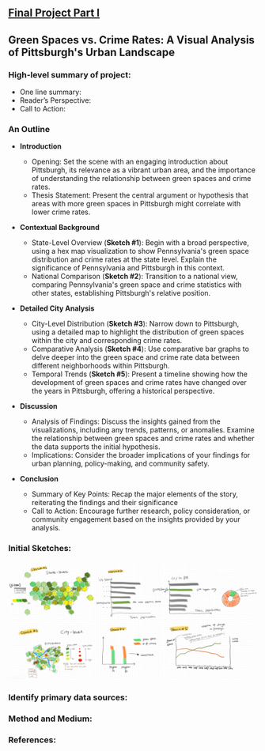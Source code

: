## [Final Project Part I](README.md)

## Green Spaces vs. Crime Rates: A Visual Analysis of Pittsburgh's Urban Landscape

### High-level summary of project:
 - One line summary:
 - Reader’s Perspective:
 - Call to Action:

### An Outline
- **Introduction**
  - Opening: Set the scene with an engaging introduction about Pittsburgh, its relevance as a vibrant urban area, and the importance of understanding the relationship between green spaces and crime rates.
  - Thesis Statement: Present the central argument or hypothesis that areas with more green spaces in Pittsburgh might correlate with lower crime rates.

- **Contextual Background**
  - State-Level Overview (**Sketch #1**): Begin with a broad perspective, using a hex map visualization to show Pennsylvania's green space distribution and crime rates at the state level. Explain the significance of Pennsylvania and Pittsburgh in this context.
  - National Comparison (**Sketch #2**): Transition to a national view, comparing Pennsylvania's green space and crime statistics with other states, establishing Pittsburgh's relative position.

- **Detailed City Analysis**
  - City-Level Distribution (**Sketch #3**): Narrow down to Pittsburgh, using a detailed map to highlight the distribution of green spaces within the city and corresponding crime rates.
  - Comparative Analysis (**Sketch #4**): Use comparative bar graphs to delve deeper into the green space and crime rate data between different neighborhoods within Pittsburgh.
  - Temporal Trends (**Sketch #5**): Present a timeline showing how the development of green spaces and crime rates have changed over the years in Pittsburgh, offering a historical perspective.

- **Discussion**
  - Analysis of Findings: Discuss the insights gained from the visualizations, including any trends, patterns, or anomalies. Examine the relationship between green spaces and crime rates and whether the data supports the initial hypothesis.
  - Implications: Consider the broader implications of your findings for urban planning, policy-making, and community safety.

- **Conclusion**
  - Summary of Key Points: Recap the major elements of the story, reiterating the findings and their significance
  - Call to Action: Encourage further research, policy consideration, or community engagement based on the insights provided by your analysis.

### Initial Sketches:
![Sketches](project_part1_sketches.jpg)

### Identify primary data sources:

### Method and Medium:

### References:
